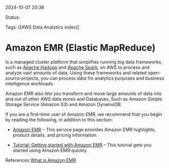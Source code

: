 2024-10-07 20:36

Status:

Tags:
[[AWS Data Analytics index]]

# Amazon EMR (Elastic MapReduce)

Is a managed cluster platform that simplifies running big data frameworks, such as [Apache Hadoop](https://aws.amazon.com/elasticmapreduce/details/hadoop) and [Apache Spark](https://aws.amazon.com/elasticmapreduce/details/spark), on AWS to process and analyze vast amounts of data. Using these frameworks and related open-source projects, you can process data fro analytics purposes and business intelligence workloads.

Amazon EMR also lets you transform and move large amounts of data into and out of other AWS data stores and Databases, Such as Amazon Simple Storage Service (Amazon S3) and Amazon DynamoDB.

If you are a first-time user of Amazon EMR, we recommend that you begin by reading the following, in addition to this section:

- [Amazon EMR](https://aws.amazon.com/elasticmapreduce/) – This service page provides Amazon EMR highlights, product details, and pricing information.
    
- [Tutorial: Getting started with Amazon EMR](https://docs.aws.amazon.com/emr/latest/ManagementGuide/emr-gs.html) – This tutorial gets you started using Amazon EMR quickly.


References 
[What is Amazon EMR](https://docs.aws.amazon.com/emr/latest/ManagementGuide/emr-what-is-emr.html)